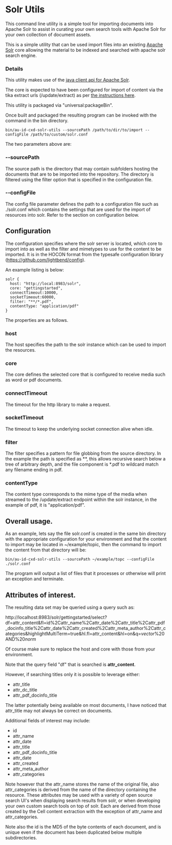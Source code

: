 # Solr Utils

This command line utility is a simple tool for importing documents into Apache Solr to assist in curating your own search tools with Apache Solr for your own collection of document assets.

This is a simple utility that can be used import files into an existing [Apache Solr](https://lucene.apache.org/solr/) core allowing the material to be indexed and searched with apache solr search engine.

### Details


This utility makes use of the [java client api for Apache Solr](https://lucene.apache.org/solr/guide/8_7/using-solrj.html#using-solrj).

The core is expected to have been configured for import of content via the tika extract urls (/update/extract) as per [the instructions here](https://lucene.apache.org/solr/guide/8_7/uploading-data-with-solr-cell-using-apache-tika.html).

This utility is packaged via "universal:packageBin".

Once built and packaged the resulting program can be invoked with the command in the bin directory.

```aidl
bin/au-id-cxd-solr-utils --sourcePath /path/to/dir/to/import --configFile /path/to/custom/solr.conf
```

The two parameters above are:

### --sourcePath

The source path is the directory that may contain subfolders hosting the documents that are to be imported into the repository. The directory is filtered using the filter option that is specified in the configuration file.

### --configFile

The config file parameter defines the path to a configuration file such as ./solr.conf which contains the settings that are used for the import of resources into solr. Refer to the section on configuration below.

## Configuration

The configuration specifies where the solr server is located, which core to import into as well as the filter and mimetypes to use for the content to be imported.
It is in the HOCON format from the typesafe configuration library (https://github.com/lightbend/config).

An example listing is below:

```aidl
solr {
  host: "http://local:8983/solr",
  core: "gettingstarted",
  connectTimeout:10000,
  socketTimeout:60000,
  filter: "**/*.pdf",
  contentType: "application/pdf"
}
```
The properties are as follows.

### host
The host specifies the path to the solr instance which can be used to import the resources.

### core

The core defines the selected core that is configured to receive media such as word or pdf documents.

### connectTimeout

The timeout for the http library to make a request.

### socketTimeout

The timeout to keep the underlying socket connection alive when idle.

### filter

The filter specifies a pattern for file globbing from the source directory. In the example the path is specified as **, this allows recursive search below a tree of arbitrary depth, and the file component is *.pdf to wildcard match any filename ending in pdf.

### contentType

The content type corresponds to the mime type of the media when streamed to the /update/extract endpoint within the solr instance, in the example of pdf, it is "application/pdf".

## Overall usage.

As an example, lets say the file solr.conf is created in the same bin directory with the appropriate configuration for your environment and that the content to import may be located in ~/example/topic, then the command to import the content from that directory will be:

```aidl
bin/au-id-cxd-solr-utils --sourcePath ~/example/topc --configFile ./solr.conf
```

The program will output a list of files that it processes or otherwise will print an exception and terminate.


## Attributes of interest.

The resulting data set may be queried using a query such as:

http://localhost:8983/solr/gettingstarted/select?df=attr_content&fl=id%2Cattr_name%2Cattr_date%2Cattr_title%2Cattr_pdf_docinfo_title%2Cattr_date%2Cattr_created%2Cattr_meta_author%2Cattr_categories&highlightMultiTerm=true&hl.fl=attr_content&hl=on&q=*vector*%20AND%20*norm*


Of course make sure to replace the host and core with those from your environment.

Note that the query field "df" that is searched is __attr_content__.

However, if searching titles only it is possible to leverage either:

  - attr_title
  - attr_dc_title
  - attr_pdf_docinfo_title
    
The latter potentially being available on most documents, I have noticed that attr_title may not always be correct on documents. 

Additional fields of interest may include:

  - id
  - attr_name
  - attr_date 
  - attr_title
  - attr_pdf_docinfo_title 
  - attr_date
  - attr_created
  - attr_meta_author
  - attr_categories

Note however that the attr_name stores the name of the original file, also attr_categories is derived from the name of the directory containing the resource. These attributes may be used with a variety of open source search UI's when displaying search results from solr, or when developing your own custom search tools on top of solr. Each are derived from those created by the Cell content extraction with the exception of attr_name and attr_categories.

Note also the id is the MD5 of the byte contents of each document, and is unique even if the document has been duplicated below multiple subdirectories.



